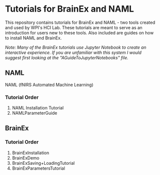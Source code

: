 # Tutorials for BrainEx and NAML
This repository contains tutorials for BrainEx and NAML - two tools created and used by WPI's HCI Lab. These tutorials are meant to serve as an introduction for users new to these tools. Also included are guides on how to install NAML and BrainEx. 

*Note: Many of the BrainEx tutorials use Jupyter Notebook to create an interactive experience. If you are unfamiliar with this system I would suggest first looking at the "AGuideToJupyterNotebooks" file.*

## NAML

NAML (fNIRS Automated Machine Learning)

### Tutorial Order

1. NAML Installation Tutorial
2. NAMLParameterGuide

## BrainEx

### Tutorial Order

1. BrainExInstallation
2. BrainExDemo
3. BrainExSaving+LoadingTutorial
4. BrainExParametersTutorial
